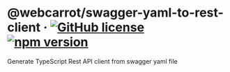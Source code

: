 # @webcarrot/swagger-yaml-to-rest-client &middot; [![GitHub license](https://img.shields.io/badge/license-MIT-blue.svg)](https://github.com/webcarrot/swagger-yaml-to-rest-client/blob/master/LICENSE) [![npm version](https://img.shields.io/npm/v/@webcarrot/swagger-yaml-to-rest-client.svg?style=flat)](https://www.npmjs.com/package/@webcarrot/swagger-yaml-to-rest-client)

Generate TypeScript Rest API client from swagger yaml file
